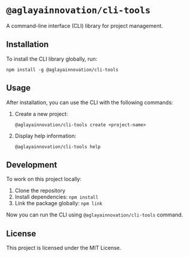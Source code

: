 # `@aglayainnovation/cli-tools`

A command-line interface (CLI) library for project management.

## Installation

To install the CLI library globally, run:

```
npm install -g @aglayainnovation/cli-tools
```

## Usage

After installation, you can use the CLI with the following commands:

1. Create a new project:
   ```
   @aglayainnovation/cli-tools create <project-name>
   ```

2. Display help information:
   ```
   @aglayainnovation/cli-tools help
   ```

## Development

To work on this project locally:

1. Clone the repository
2. Install dependencies: `npm install`
3. Link the package globally: `npm link`

Now you can run the CLI using `@aglayainnovation/cli-tools` command.

## License

This project is licensed under the MIT License.
